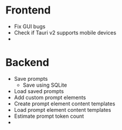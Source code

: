 # Frontend
- Fix GUI bugs
- Check if Tauri v2 supports mobile devices
-

# Backend
- Save prompts
    - Save using SQLite
- Load saved prompts
- Add custom prompt elements
- Create prompt element content templates
- Load prompt element content templates
- Estimate prompt token count
- 
